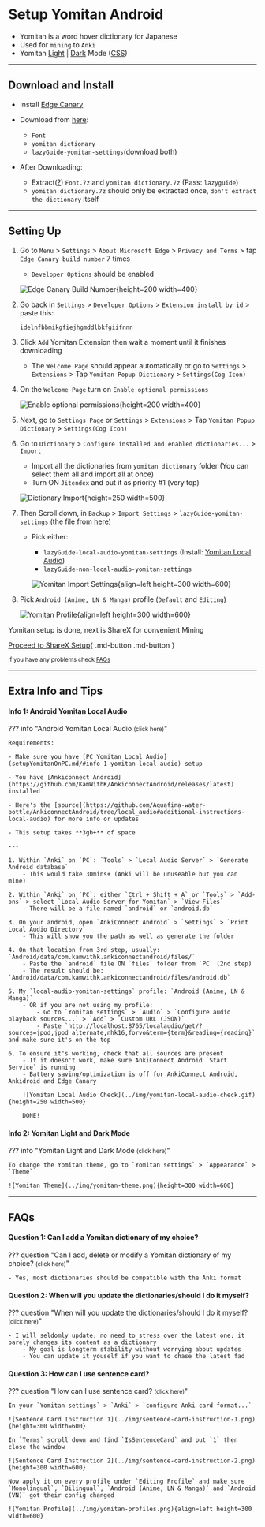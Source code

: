 # Setup Yomitan Android

- Yomitan is a word hover dictionary for Japanese
- Used for `mining` to `Anki`
- Yomitan [Light](../img/yomitan-light.png) | [Dark](../img/yomitan-dark.png) Mode ([CSS](https://pastebin.com/T9EkQQwm))

---

## Download and Install

- Install [Edge Canary](https://play.google.com/store/apps/details?id=com.microsoft.emmx.canary)

- Download from [here](https://drive.google.com/drive/folders/1DHJ18Lk2_tVYWJ1Adhe8XByuyFBGuTr_?usp=sharing):
    - `Font`
    - `yomitan dictionary`
    - `lazyGuide-yomitan-settings`(download both)

- After Downloading:
    - Extract([?](https://www.webhostinghub.com/help/learn/website/managing-files/extract-file)) `Font.7z` and `yomitan dictionary.7z` (Pass: `lazyguide`)
    - `yomitan dictionary.7z` should only be extracted once, `don't extract the dictionary` itself

---

## Setting Up

1. Go to `Menu` > `Settings` > `About Microsoft Edge` > `Privacy and Terms` > tap `Edge Canary build number` 7 times
    - `Developer Options` should be enabled

    ![Edge Canary Build Number](../img/edge-canary-build-number.png){height=200 width=400}

2. Go back in `Settings` > `Developer Options` > `Extension install by id` > paste this:
    ```
    idelnfbbmikgfiejhgmddlbkfgiifnnn
    ```

3. Click `Add` Yomitan Extension then wait a moment until it finishes downloading
    - The `Welcome Page` should appear automatically or go to `Settings` > `Extensions` > Tap `Yomitan Popup Dictionary` > `Settings(Cog Icon)`

4. On the `Welcome Page` turn on `Enable optional permissions`

    ![Enable optional permissions](../img/enable-optional-permissions.png){height=200 width=400}

5. Next, go to `Settings Page` or `Settings` > `Extensions` > Tap `Yomitan Popup Dictionary` > `Settings(Cog Icon)`

6. Go to `Dictionary` > `Configure installed and enabled dictionaries...` > `Import`
    - Import all the dictionaries from `yomitan dictionary` folder (You can select them all and import all at once)
    - Turn ON `Jitendex` and put it as priority #1 (very top)

    ![Dictionary Import](../img/yomitan-dictionary-import.png){height=250 width=500}

7. Then Scroll down, in `Backup` > `Import Settings` > `lazyGuide-yomitan-settings` (the file from [here](setupYomitanOnAndroid.md/#download-and-install))
    - Pick either:
        - `lazyGuide-local-audio-yomitan-settings` (Install: [Yomitan Local Audio](setupYomitanOnAndroid.md/#info-1-android-yomitan-local-audio))
        - `lazyGuide-non-local-audio-yomitan-settings`

        ![Yomitan Import Settings](../img/yomitan-import-settings.png){align=left height=300 width=600}

8. Pick `Android (Anime, LN & Manga)` profile (`Default` and `Editing`)

    ![Yomitan Profile](../img/yomitan-profile-android.png){align=left height=300 width=600}

Yomitan setup is done, next is ShareX for convenient Mining

[Proceed to ShareX Setup](setupShareX.md){ .md-button .md-button }

<small>If you have any problems check [FAQs](setupYomitanOnAndroid.md/#faqs)</small>

---

## Extra Info and Tips

#### Info 1: Android Yomitan Local Audio

??? info "Android Yomitan Local Audio <small>(click here)</small>"

    Requirements:
    
    - Make sure you have [PC Yomitan Local Audio](setupYomitanOnPC.md/#info-1-yomitan-local-audio) setup

    - You have [Ankiconnect Android](https://github.com/KamWithK/AnkiconnectAndroid/releases/latest) installed

    - Here's the [source](https://github.com/Aquafina-water-bottle/AnkiconnectAndroid/tree/local_audio#additional-instructions-local-audio) for more info or updates

    - This setup takes **3gb+** of space

    ---

    1. Within `Anki` on `PC`: `Tools` > `Local Audio Server` > `Generate Android database`
        - This would take 30mins+ (Anki will be unuseable but you can mine)
    
    2. Within `Anki` on `PC`: either `Ctrl + Shift + A` or `Tools` > `Add-ons` > select `Local Audio Server for Yomitan` > `View Files`
        - There will be a file named `android` or `android.db`

    3. On your android, open `AnkiConnect Android` > `Settings` > `Print Local Audio Directory`
        - This will show you the path as well as generate the folder
    
    4. On that location from 3rd step, usually: `Android/data/com.kamwithk.ankiconnectandroid/files/`
        - Paste the `android` file ON `files` folder from `PC` (2nd step)
        - The result should be: `Android/data/com.kamwithk.ankiconnectandroid/files/android.db`
    
    5. My `local-audio-yomitan-settings` profile: `Android (Anime, LN & Manga)`
        - OR if you are not using my profile:
            - Go to `Yomitan settings` > `Audio` > `Configure audio playback sources...` > `Add` > `Custom URL (JSON)`
            - Paste `http://localhost:8765/localaudio/get/?sources=jpod,jpod_alternate,nhk16,forvo&term={term}&reading={reading}` and make sure it's on the top
    
    6. To ensure it's working, check that all sources are present
        - If it doesn't work, make sure AnkiConnect Android `Start Service` is running
        - Battery saving/optimization is off for AnkiConnect Android, Ankidroid and Edge Canary

        ![Yomitan Local Audio Check](../img/yomitan-local-audio-check.gif){height=250 width=500}

        DONE!

#### Info 2: Yomitan Light and Dark Mode

??? info "Yomitan Light and Dark Mode <small>(click here)</small>"

    To change the Yomitan theme, go to `Yomitan settings` > `Appearance` > `Theme`

    ![Yomitan Theme](../img/yomitan-theme.png){height=300 width=600}

---

## FAQs

#### Question 1: Can I add a Yomitan dictionary of my choice?

??? question "Can I add, delete or modify a Yomitan dictionary of my choice? <small>(click here)</small>"

    - Yes, most dictionaries should be compatible with the Anki format

#### Question 2: When will you update the dictionaries/should I do it myself?

??? question "When will you update the dictionaries/should I do it myself? <small>(click here)</small>"

    - I will seldomly update; no need to stress over the latest one; it barely changes its content as a dictionary
        - My goal is longterm stability without worrying about updates
        - You can update it youself if you want to chase the latest fad

#### Question 3: How can I use sentence card?

??? question "How can I use sentence card? <small>(click here)</small>"

    In your `Yomitan settings` > `Anki` > `configure Anki card format...`

    ![Sentence Card Instruction 1](../img/sentence-card-instruction-1.png){height=300 width=600}
    
    In `Terms` scroll down and find `IsSentenceCard` and put `1` then close the window

    ![Sentence Card Instruction 2](../img/sentence-card-instruction-2.png){height=300 width=600}

    Now apply it on every profile under `Editing Profile` and make sure `Monolingual`, `Bilingual`, `Android (Anime, LN & Manga)` and `Android (VN)` got their config changed

    ![Yomitan Profile](../img/yomitan-profiles.png){align=left height=300 width=600}
